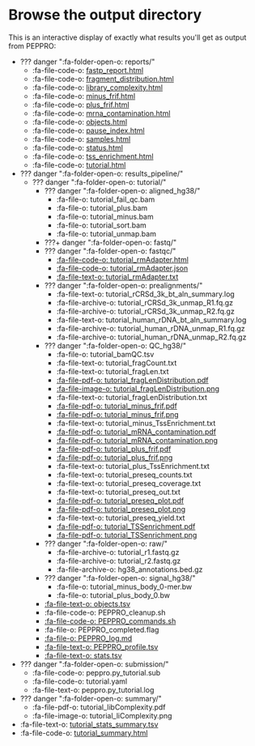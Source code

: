 # Browse the output directory

This is an interactive display of exactly what results you'll get as output from PEPPRO:

* ??? danger ":fa-folder-open-o: reports/"
    * :fa-file-code-o: [fastp_report.html](../files/examples/tutorial/reports/fastp_report.html)
    * :fa-file-code-o: [fragment_distribution.html](../files/examples/tutorial/reports/fragment_distribution.html)
    * :fa-file-code-o: [library_complexity.html](../files/examples/tutorial/reports/library_complexity.html)
    * :fa-file-code-o: [minus_frif.html](../files/examples/tutorial/reports/minus_frif.html)
    * :fa-file-code-o: [plus_frif.html](../files/examples/tutorial/reports/plus_frif.html)
    * :fa-file-code-o: [mrna_contamination.html](../files/examples/tutorial/reports/mrna_contamination.html)
    * :fa-file-code-o: [objects.html](../files/examples/tutorial/reports/objects.html)
    * :fa-file-code-o: [pause_index.html](../files/examples/tutorial/reports/pause_index.html)
    * :fa-file-code-o: [samples.html](../files/examples/tutorial/reports/samples.html)
    * :fa-file-code-o: [status.html](../files/examples/tutorial/reports/status.html)
    * :fa-file-code-o: [tss_enrichment.html](../files/examples/tutorial/reports/tss_enrichment.html)
    * :fa-file-code-o: [tutorial.html](../files/examples/tutorial/reports/tutorial.html)
* ??? danger ":fa-folder-open-o: results_pipeline/"
    * ??? danger ":fa-folder-open-o: tutorial/"
        * ??? danger ":fa-folder-open-o: aligned_hg38/"
            * :fa-file-o: tutorial_fail_qc.bam
            * :fa-file-o: tutorial_plus.bam
            * :fa-file-o: tutorial_minus.bam
            * :fa-file-o: tutorial_sort.bam
            * :fa-file-o: tutorial_unmap.bam
        * ???+ danger ":fa-folder-open-o: fastq/"
        * ??? danger ":fa-folder-open-o: fastqc/"
            * [:fa-file-code-o: tutorial_rmAdapter.html](../files/examples/tutorial/results_pipeline/tutorial/fastqc/tutorial_rmAdapter.html)
            * [:fa-file-code-o: tutorial_rmAdapter.json](../files/examples/tutorial/results_pipeline/tutorial/fastqc/tutorial_rmAdapter.json)
            * [:fa-file-text-o: tutorial_rmAdapter.txt](../files/examples/tutorial/results_pipeline/tutorial/fastqc/tutorial_rmAdapter.txt)
        * ??? danger ":fa-folder-open-o: prealignments/"
            * :fa-file-text-o: tutorial_rCRSd_3k_bt_aln_summary.log
            * :fa-file-archive-o: tutorial_rCRSd_3k_unmap_R1.fq.gz
            * :fa-file-archive-o: tutorial_rCRSd_3k_unmap_R2.fq.gz
            * :fa-file-text-o: tutorial_human_rDNA_bt_aln_summary.log
            * :fa-file-archive-o: tutorial_human_rDNA_unmap_R1.fq.gz
            * :fa-file-archive-o: tutorial_human_rDNA_unmap_R2.fq.gz
         * ??? danger ":fa-folder-open-o: QC_hg38/"
            * :fa-file-o: tutorial_bamQC.tsv
            * :fa-file-text-o: tutorial_fragCount.txt
            * :fa-file-text-o: tutorial_fragLen.txt
            * [:fa-file-pdf-o: tutorial_fragLenDistribution.pdf](../files/examples/tutorial/results_pipeline/tutorial/QC_hg38/tutorial_fragLenDistribution.pdf)
            * [:fa-file-image-o: tutorial_fragLenDistribution.png](../files/examples/tutorial/results_pipeline/tutorial/QC_hg38/tutorial_fragLenDistribution.png)
            * :fa-file-text-o: tutorial_fragLenDistribution.txt
            * [:fa-file-pdf-o: tutorial_minus_frif.pdf](../files/examples/tutorial/results_pipeline/tutorial/QC_hg38/tutorial_minus_frif.pdf)
            * [:fa-file-pdf-o: tutorial_minus_frif.png](../files/examples/tutorial/results_pipeline/tutorial/QC_hg38/tutorial_minus_frif.png)
            * :fa-file-text-o: tutorial_minus_TssEnrichment.txt
            * [:fa-file-pdf-o: tutorial_mRNA_contamination.pdf](../files/examples/tutorial/results_pipeline/tutorial/QC_hg38/tutorial_mRNA_contamination.pdf)
            * [:fa-file-pdf-o: tutorial_mRNA_contamination.png](../files/examples/tutorial/results_pipeline/tutorial/QC_hg38/tutorial_mRNA_contamination.png)
            * [:fa-file-pdf-o: tutorial_plus_frif.pdf](../files/examples/tutorial/results_pipeline/tutorial/QC_hg38/tutorial_plus_frif.pdf)
            * [:fa-file-pdf-o: tutorial_plus_frif.png](../files/examples/tutorial/results_pipeline/tutorial/QC_hg38/tutorial_plus_frif.png)
            * :fa-file-text-o: tutorial_plus_TssEnrichment.txt           
            * :fa-file-text-o: tutorial_preseq_counts.txt
            * :fa-file-text-o: tutorial_preseq_coverage.txt
            * :fa-file-text-o: tutorial_preseq_out.txt
            * [:fa-file-pdf-o: tutorial_preseq_plot.pdf](../files/examples/tutorial/results_pipeline/tutorial/QC_hg38/tutorial_preseq_plot.pdf)
            * [:fa-file-pdf-o: tutorial_preseq_plot.png](../files/examples/tutorial/results_pipeline/tutorial/QC_hg38/tutorial_preseq_plot.png)
            * :fa-file-text-o: tutorial_preseq_yield.txt
            * [:fa-file-pdf-o: tutorial_TSSenrichment.pdf](../files/examples/tutorial/results_pipeline/tutorial/QC_hg38/tutorial_TSSenrichment.pdf)
            * [:fa-file-pdf-o: tutorial_TSSenrichment.png](../files/examples/tutorial/results_pipeline/tutorial/QC_hg38/tutorial_TSSenrichment.png)
        * ??? danger ":fa-folder-open-o: raw/"
            * :fa-file-archive-o: tutorial_r1.fastq.gz
            * :fa-file-archive-o: tutorial_r2.fastq.gz
            * :fa-file-archive-o: hg38_annotations.bed.gz 
        * ??? danger ":fa-folder-open-o: signal_hg38/"
            * :fa-file-o: tutorial_minus_body_0-mer.bw
            * :fa-file-o: tutorial_plus_body_0.bw      
        * [:fa-file-text-o: objects.tsv](../files/examples/tutorial/results_pipeline/tutorial/objects.tsv) 
        * :fa-file-code-o: PEPPRO_cleanup.sh
        * [:fa-file-code-o: PEPPRO_commands.sh](../files/examples/tutorial/results_pipeline/tutorial/PEPPRO_commands.sh)
        * :fa-file-o: PEPPRO_completed.flag
        * [:fa-file-o: PEPPRO_log.md](../files/examples/tutorial/results_pipeline/tutorial/PEPPRO_log.md)
        * [:fa-file-text-o: PEPPRO_profile.tsv](../files/examples/tutorial/results_pipeline/tutorial/PEPPRO_profile.tsv)
        * [:fa-file-text-o: stats.tsv](../files/examples/tutorial/results_pipeline/tutorial/stats.tsv)
* ??? danger ":fa-folder-open-o: submission/"
    * :fa-file-code-o: peppro.py_tutorial.sub
    * :fa-file-code-o: tutorial.yaml
    * :fa-file-text-o: peppro.py_tutorial.log
* ??? danger ":fa-folder-open-o: summary/"
    * :fa-file-pdf-o: tutorial_libComplexity.pdf
    * :fa-file-image-o: tutorial_liComplexity.png
* :fa-file-text-o: [tutorial_stats_summary.tsv](../files/examples/tutorial/tutorial_stats_summary.tsv)
* :fa-file-code-o: [tutorial_summary.html](../files/examples/tutorial/tutorial_summary.html)
